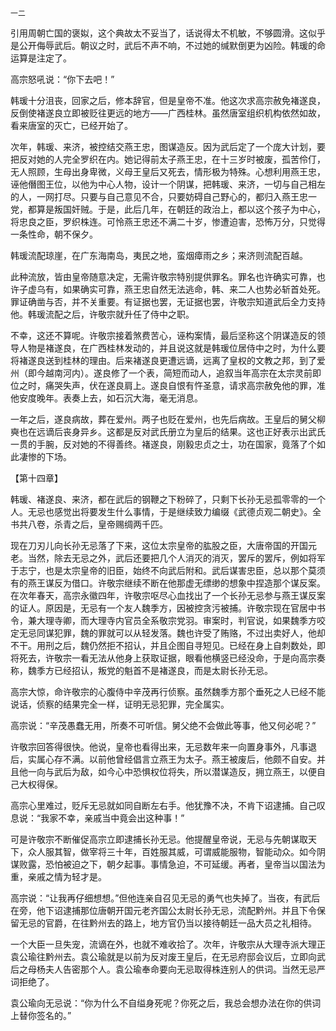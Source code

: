     一二 

   引用周朝亡国的褒姒，这个典故太不妥当了，话说得太不机敏，不够圆滑。这似乎是公开侮辱武后。朝议之时，武后不声不响，不过她的缄默倒更为凶险。韩瑗的命运算是注定了。

   高宗怒吼说：“你下去吧！”

   韩瑗十分沮丧，回家之后，修本辞官，但是皇帝不准。他这次求高宗赦免褚遂良，反倒使褚遂良立即被贬往更远的地方——广西桂林。虽然唐室组织机构依然如故，看来唐室的灭亡，已经开始了。

   次年，韩瑗、来济，被控结交燕王忠，图谋造反。因为武后定了一个庞大计划，要把反对她的人完全罗织在内。她记得前太子燕王忠，在十三岁时被废，孤苦伶仃，无人照顾，生母出身卑微，义母王皇后又死去，情形极为特殊。心想利用燕王忠，诬他僭图王位，以他为中心人物，设计一个阴谋，把韩瑗、来济，一切与自己相左的人，一网打尽。只要与自己意见不合，只要妨碍自己野心的，都归入燕王忠一党，都算是叛国奸贼。于是，此后几年，在朝廷的政治上，都以这个孩子为中心，将忠良之臣，罗织株连。可怜燕王忠还不满二十岁，惨遭迫害，恐怖万分，只觉得一条性命，朝不保夕。

   韩瑗流配琼崖，在广东海南岛，夷民之地，蛮烟瘴雨之乡；来济则流配百越。

   此种流放，皆由皇帝随意决定，无需许敬宗特别提供罪名。罪名也许确实可靠，也许子虚乌有，如果确实可靠，燕王忠自然无法逃命，韩、来二人也势必斩首处死。罪证确凿与否，并不关重要。有证据也罢，无证据也罢，许敬宗知道武后全力支持他。韩瑗流配之后，许敬宗就升任了侍中之职。

   不幸，这还不算呢。许敬宗接着煞费苦心，诬构案情，最后坚称这个阴谋造反的领导人物是褚遂良，在广西桂林发动的，并且说这就是韩瑗位居侍中之时，为什么要将褚遂良送到桂林的理由。后来褚遂良更遭远谪，远离了皇权的文教之邦，到了爱州（即今越南河内）。遂良修了一个表，简短而动人，追叙当年高宗在太宗灵前即位之时，痛哭失声，伏在遂良肩上。遂良自恨有忤圣意，请求高宗赦免他的罪，准他安度晚年。表奏上去，如石沉大海，毫无消息。

   一年之后，遂良病故，葬在爱州。两子也贬在爱州，也先后病故。王皇后的舅父柳奭也在远谪后丧身异乡。这都是反对武氏册立为皇后的结果。这也正好表示出武氏一贯的手腕，反对她的不得善终。褚遂良，刚毅忠贞之士，功在国家，竟落了个如此凄惨的下场。

   【第十四章】

   韩瑗、褚遂良、来济，都在武后的钢鞭之下粉碎了，只剩下长孙无忌孤零零的一个人。无忌也感觉出将要发生什么事情，于是继续致力编缀《武德贞观二朝史》。全书共八卷，杀青之后，皇帝赐绸两千匹。

   现在刀刃儿向长孙无忌落了下来，这位太宗皇帝的肱股之臣，大唐帝国的开国元老。当然，除去无忌之外，武后还要把几个人消灭的消灭，罢斥的罢斥，例如将军于志宁，也是太宗皇帝的旧臣，始终不向武后附和。武后谋害忠臣，总以那个莫须有的燕王谋反为借口。许敬宗继续不断在他那虚无缥缈的想象中捏造那个谋反案。在次年春天，高宗永徽四年，许敬宗呕尽心血找出了一个长孙无忌参与燕王谋反案的证人。原因是，无忌有一个友人魏季方，因被控贪污被捕。许敬宗现在官居中书令，兼大理寺卿，而大理寺内官员全系敬宗党羽。审案时，判官说，如果魏季方咬定无忌同谋犯罪，魏的罪就可以从轻发落。魏也许受了贿赂，不过出卖好人，他却不干。用刑之后，魏仍然拒不招认，并且企图自寻短见。已经在身上自刺数处，即将死去，许敬宗一看无法从他身上获取证据，眼看他横竖已经没命，于是向高宗奏称，魏季方已经招认，叛党的魁首不是褚遂良，而是太尉长孙无忌。

   高宗大惊，命许敬宗的心腹侍中辛茂再行侦察。虽然魏季方那个垂死之人已经不能说话，侦察的结果完全一样，证明无忌犯罪，完全属实。

   高宗说：“辛茂愚蠢无用，所奏不可听信。舅父绝不会做此等事，他又何必呢？”

   许敬宗回答得很快。他说，皇帝也看得出来，无忌数年来一向置身事外，凡事退后，实属心存不满。以前他曾经倡言立燕王为太子。燕王被废后，他颇不自安。并且他一向与武后为敌，如今心中恐惧权位将失，所以潜谋造反，拥立燕王，以便自己大权得保。

   高宗心里难过，贬斥无忌就如同自断左右手。他犹豫不决，不肯下诏逮捕。自己叹息说：“我家不幸，亲戚当中竟会出这种事！”

   可是许敬宗不断催促高宗立即逮捕长孙无忌。他提醒皇帝说，无忌与先朝谋取天下，众人服其智，做宰将三十年，百姓服其威，可谓威能服物，智能动众。如今阴谋败露，恐怕被迫之下，朝夕起事。事情急迫，不可延缓。再者，皇帝当以国法为重，亲戚之情为轻才是。

   高宗说：“让我再仔细想想。”但他连亲自召见无忌的勇气也失掉了。当夜，有武后在旁，他下诏逮捕那位唐朝开国元老齐国公太尉长孙无忌，流配黔州。并且下令保留无忌的官爵，在往黔州去的路上，地方官仍当以接待朝廷一品大员之礼相待。

   一个大臣一旦失宠，流谪在外，也就不难收拾了。次年，许敬宗从大理寺派大理正袁公瑜往黔州去。袁公瑜就是以前为反对废王皇后，在无忌府邸会议后，立即向武后之母杨夫人告密那个人。袁公瑜奉命要向无忌取得株连别人的供词。当然无忌严词拒绝了。

   袁公瑜向无忌说：“你为什么不自缢身死呢？你死之后，我总会想办法在你的供词上替你签名的。”

